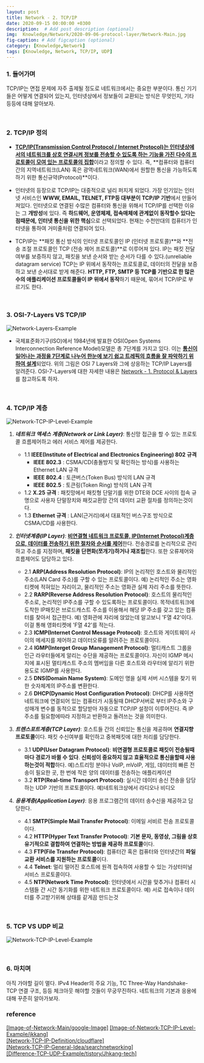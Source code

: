 ```yaml
---
layout: post
title: Network - 2. TCP/IP
date: 2020-09-15 00:00:00 +0300
description:  # Add post description (optional)
img:  Knowledge/Network/2020-09-06-protocol-layer/Network-Main.jpg
fig-caption: # Add figcaption (optional)
category: [Knowledge,Network]
tags: [Knowledge, Network, TCP/IP, UDP]
---
```


### 1. 들어가며
TCP/IP는 면접 문제에 자주 출제될 정도로 네트워크에서는 중요한 부분이다. 통신 기기들은 어떻게 연결되어 있는지, 인터넷상에서 정보들이 교환되는 방식은 무엇인지, 기타등등에 대해 알아보자.

<br>

### 2. TCP/IP 정의
- <ins>**TCP/IP(Transmission Control Protocol / Internet Protocol)는 인터넷상에서의 네트워크를 상호 연결시켜 정보를 전송할 수 있도록 하는 기능을 가진 다수의 프로토콜이 모여 있는 프로토콜의 집합**</ins>이라고 정의할 수 있다. 즉, **컴퓨터와 컴퓨터간의 지역네트워크(LAN) 혹은 광역네트워크(WAN)에서 원할한 통신을 가능하도록 하기 위한 통신규약(Protocol)**이다.

- 인터넷의 등장으로 TCP/IP는 대중적으로 널리 퍼지게 되었다. 가장 인기있는 인터넷 서비스인 **WWW, EMAIL, TELNET, FTP등 대부분이 TCP/IP 기반**에서 만들어져있다. 인터넷으로 연결된 수많은 컴퓨터와 통신을 위해서 TCP/IP를 선택한 이유는 그 **개방성**에 있다. 즉 **하드웨어, 운영체제, 접속매체에 관계없이 동작할수 있다는점때문에, 인터넷 통신을 위한 핵심**으로 선택되었다. 현재는 수천만대의 컴퓨터가 인터넷을 통하여 거미줄처럼 연결되어 있다. 

- TCP/IP는 **패킷 통신 방식의 인터넷 프로토콜인 IP (인터넷 프로토콜)**와 **전송 조절 프로토콜인 TCP (전송 제어 프로토콜)**로 이루어져 있다. IP는 패킷 전달 여부를 보증하지 않고, 패킷을 보낸 순서와 받는 순서가 다를 수 있다.(unreliable datagram service) TCP는 IP 위에서 동작하는 프로토콜로, 데이터의 전달을 보증하고 보낸 순서대로 받게 해준다. **HTTP, FTP, SMTP 등 TCP를 기반으로 한 많은 수의 애플리케이션 프로토콜들이 IP 위에서 동작**하기 때문에, 묶어서 TCP/IP로 부르기도 한다.

<br>

### 3. OSI-7-Layers VS TCP/IP
![Network-Layers-Example]({{site.baseurl}}/assets/img/Knowledge/Network/2020-09-06-protocol-layer/Network-Layers-Example.png#center)

- 국제표준화기구(ISO)에서 1984년에 발표한 OSI(Open Systems Interconnection Reference Model)모델은 총 7단계를 가지고 있다. 이는 <ins>**통신이 일어나는 과정을 7단계로 나누어 한눈에 보기 쉽고 트레픽의 흐름을 잘 파악하기 위하여 설계**</ins>되었다. 위의 그림은 OSI 7 Layers와 그에 상응하는 TCP/IP Layers를 알려준다. OSI-7-Layers에 대한 자세한 내용은 [ Network - 1. Protocol & Layers](https://risingstark.github.io/Layers/) 를 참고하도록 하자.

<br>

### 4. TCP/IP 계층
![Network-TCP-IP-Level-Example]({{site.baseurl}}/assets/img/Knowledge/Network/2020-09-15-tcp-ip/Network-TCP-IP-Level-Example.png#center)
1. ***네트워크 엑세스 계층(Network or Link Layer)***: 통신망 접근을 할 수 있는 프로토콜 흐름제어하고 에러 서비스 제어를 제공한다.
    - 1.1 **IEEE(Institute of Electrical and Electronics Engineering) 802 규격**
        - **IEEE 802.3** : CSMA/CD(충돌방지 및 확인하는 방식)를 사용하는 Ethernet LAN 규격
        - **IEEE 802.4** : 토큰버스(Token Bus) 방식의 LAN 규격
        - **IEEE 802.5** : 토큰링(Token Ring) 방식의 LAN 규격
    - 1.2 **X.25 규격** : 패킷망에서 패킷형 단말기를 위한 DTE와 DCE 사이의 접속 규명으로 사용자 단말장치와 패킷교환망 간의 데이터 교환 절차를 정의하는것이다.
    - 1.3 **Ethernet 규격** : LAN(근거리)에서 대표적인 버스구조 방식으로 CSMA/CD를 사용한다.

2. ***인터넷계층(IP Layer)***: <ins>**비연결형 네트워크 프로토콜, IP(Internet Protocol)계층으로, 데이터를 전송하기 위한 절차와 순서를 제어**</ins>한다. 전송경로를 논리적으로 관리하고 주소를 지정하며, **패킷을 단편화(쪼개기)하거나 재조립**한다. 또한 오류제어와 흐름제어도 담당하고 있다.
    - 2.1 **ARP(Address Resolution Protocol)**: IP의 논리적인 호스트와 물리적인 주소(LAN Card 주소)를 구할 수 있는 프로토콜이다. 예) 논리적인 주소는 영화티켓에 적혀있는 자리이고, 물리적인 주소는 영화관 실제 자리 주소를 뜻한다.
    - 2.2 **RARP(Reverse Address Resolution Protocol)**: 호스트의 물리적인 주소로, 논리적인 IP주소를 구할 수 있도록하는 프로토콜이다. 목적네트워크에 도착한 IP패킷은 브로드캐스트 주소를 이용해서 해당 IP 주소를 갖고 있는 컴퓨터를 찾아서 접근한다. 예) 영화관에 자리에 앉았는데 알고보니 'F열 42'이다. 이걸 통해 영화티켓에 'F열 42'를 적는다.
    - 2.3 **ICMP(Internet Control Message Protocol)**: 호스트와 게이트웨이 사이의 메세지를 제어하고 데이터오류를 알려주는 프로토콜이다.
    - 2.4 **IGMP(Interget Group Management Protocol)**: 멀티캐스트 그룹을 인근 라우터들에게 알리는 수단을 제공하는  프로토콜이다. 자신이 IGMP 메시지에 표시된 멀티캐스트 주소의 멤버임을 다른 호스트와 라우터에 알리기 위한 용도로 IGMP를 사용한다.
    - 2.5 **DNS(Domain Name System)**: 도메인 명을 실제 서버 시스템을 찾기 위한 숫자체계의 IP주소롤 변환한다.
    - 2.6 **DHCP(Dynamic Host Configuration Protocol)**: DHCP를 사용하면 네트워크에 연결되어 있는 컴퓨터가 시동될때 DHCP서버로 부터 IP주소와 구성매개 변수를 동적으로 할당받아 자동으로 TCP/IP 설정이 이루어진다. 즉 IP주소를 필요함에따라 지정하고 반환하고 돌려쓰는 것을 의미한다.


3. ***트렌스포트계층(TCP Layer)***: 호스트들 간의 신뢰있는 통신을 제공하며 **연결지향 프로토콜**이다. 패킷 수신여부를 확인하고 중복패킷에 대한 처리를 담당한다.
    - 3.1 **UDP(User Datagram Protocol)**: **비연결형 프로토콜로 패킷이 전송될때마다 경로가 바뀔 수 있다**. **신뢰성이 중요하지 않고 효율적으로 통신을할때 사용하는것이 적합**하다. 예)스트리밍 분야나 VoIP, mVoIP, 게임, 데이터의 빠른 전송이 필요한 곳, 한 번에 작은 양의 데이터를 전송하는 애플리케이션
    - 3.2 **RTP(Real-time Transport Protocol)**: 실시간 데이터 송신 전송을 담당하는 UDP 기반의 프로토콜이다. 예)네트워크상에서 라디오나 비디오

4. ***응용계층(Application Layer)***: 응용 프로그램간의 데이터 송수신을 제공하고 담당한다.
    - 4.1 **SMTP(Simple Mail Transfer Protocol)**: 이메일 서비르 전송 프로토콜이다.
    - 4.2 **HTTP(Hyper Text Transfer Protocol)**: **기본 문자, 동영상, 그림을 상호 유기적으로 결합하여 연결하는 방법을 제공하 프로토콜**이다.
    - 4.3 **FTP(File Transfer Protocol)**: 컴퓨터간 혹은 컴퓨터와 인터넷간의 **파일교환 서비스를 지원하는 프로토콜**이다.
    - 4.4 **Telnet**: 멀리 떨어진 호스트에 원격 접속하여 사용할 수 있는 가상터미널 서비스 프로토콜이다.
    - 4.5 **NTP(Network Time Protocol)**: 인터넷에서 시간을 맞추거나 컴퓨터 시스템들 간 시간 동기화를 위한 네트워크 프로토콜이다. 예) 서로 접속이나 데이터를 주고받기위해 상태를 같게끔 만드는것

<br>

### 5. TCP VS UDP 비교
![Network-TCP-IP-Level-Example]({{site.baseurl}}/assets/img/Knowledge/Network/2020-09-15-tcp-ip/Network-TCP-UDP-Difference-Exampe.png#center)

<br>

### 6. 마치며
아직 가야할 길이 멀다. IPv4 Header의 주요 기능, TC Three-Way Handshake-TCP 연결 구조, 등등 체크아웃 해야할 것들이 무궁무진하다. 네트워크의 기본과 응용에 대해 꾸준히 알아가보자.

### reference
[\[Image-of-Network-Main/google-Image\]](https://www.google.com/search?q=network&tbm=isch&ved=2ahUKEwiRnpWb2L3rAhUNeZQKHYM9B14Q2-cCegQIABAA&oq=network&gs_lcp=CgNpbWcQAzIECAAQQzIECAAQQzICCAAyAggAMgQIABBDMgIIADICCAAyAggAMgIIADICCAA6BwgjEOoCECc6BQgAELEDOgQIABAYOgQIIxAnUILiD1jO-A9g5PkPaAVwAHgAgAF8iAHxCJIBBDAuMTCYAQCgAQGqAQtnd3Mtd2l6LWltZ7ABCsABAQ&sclient=img&ei=StxIX5HRNI3y0QSD-5zwBQ&bih=665&biw=1280#imgrc=EuzZ19pRAo0S5M&imgdii=aARG9gSlFAM_VM)
[\[Image-of-Network-TCP-IP-Level-Example/jkkang\]](http://jkkang.net/unix/netprg/chap1/net1_2.html) <br>
[\[Network-TCP-IP-Definition/cloudflare\]](https://www.cloudflare.com/learning/ddos/glossary/tcp-ip/) <br>
[\[Network-TCP-IP-General-Idea/searchnetworking\]](https://searchnetworking.techtarget.com/definition/TCP-IP) <br>
[\[Difference-TCP-UDP-Example/tistory/Jhkang-tech\]](https://jhkang-tech.tistory.com/12) <br>
